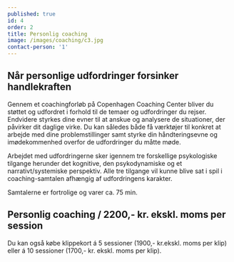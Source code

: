 ```yaml
---
published: true
id: 4
order: 2
title: Personlig coaching
image: /images/coaching/c3.jpg
contact-person: '1'
---
```


## Når personlige udfordringer forsinker handlekraften

Gennem et coachingforløb på Copenhagen Coaching Center bliver du støttet og udfordret i forhold til de temaer og udfordringer du rejser. Endvidere styrkes dine evner til at anskue og analysere de situationer, der påvirker dit daglige virke. Du kan således både få værktøjer til konkret at arbejde med dine problemstillinger samt styrke din håndteringsevne og imødekommenhed overfor de udfordringer du måtte møde. 

Arbejdet med udfordringerne sker igennem tre forskellige psykologiske tilgange herunder det kognitive, den psykodynamiske og et narrativt/systemiske perspektiv. Alle tre tilgange vil kunne blive sat i spil i coaching-samtalen afhængig af udfordringens karakter. 

Samtalerne er fortrolige og varer ca. 75 min.

## Personlig coaching / 2200,- kr. ekskl. moms per session

Du kan også købe klippekort á 5 sessioner (1900,- kr.ekskl. moms per klip) eller á 10 sessioner (1700,- kr. ekskl. moms per klip).
